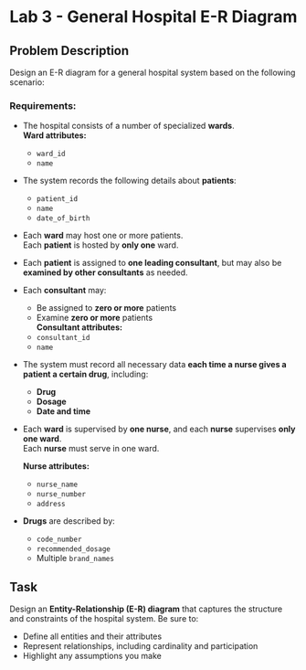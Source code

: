 # Lab 3 - General Hospital E-R Diagram

## Problem Description

Design an E-R diagram for a general hospital system based on the following scenario:

### Requirements:

- The hospital consists of a number of specialized **wards**.  
  **Ward attributes:**  
  - `ward_id`  
  - `name`

- The system records the following details about **patients**:  
  - `patient_id`  
  - `name`  
  - `date_of_birth`

- Each **ward** may host one or more patients.  
  Each **patient** is hosted by **only one** ward.

- Each **patient** is assigned to **one leading consultant**, but may also be **examined by other consultants** as needed.

- Each **consultant** may:
  - Be assigned to **zero or more** patients  
  - Examine **zero or more** patients  
  **Consultant attributes:**  
  - `consultant_id`  
  - `name`

- The system must record all necessary data **each time a nurse gives a patient a certain drug**, including:
  - **Drug**
  - **Dosage**
  - **Date and time**

- Each **ward** is supervised by **one nurse**, and each **nurse** supervises **only one ward**.  
  Each **nurse** must serve in one ward.

  **Nurse attributes:**  
  - `nurse_name`  
  - `nurse_number`  
  - `address`

- **Drugs** are described by:  
  - `code_number`  
  - `recommended_dosage`  
  - Multiple `brand_names`

## Task

Design an **Entity-Relationship (E-R) diagram** that captures the structure and constraints of the hospital system. Be sure to:

- Define all entities and their attributes  
- Represent relationships, including cardinality and participation  
- Highlight any assumptions you make
